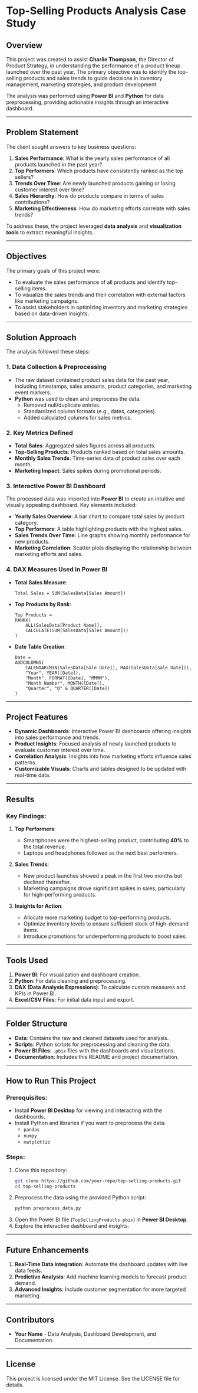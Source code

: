 
# **Top-Selling Products Analysis Case Study**

## **Overview**
This project was created to assist **Charlie Thompson**, the Director of Product Strategy, in understanding the performance of a product lineup launched over the past year. The primary objective was to identify the top-selling products and sales trends to guide decisions in inventory management, marketing strategies, and product development.

The analysis was performed using **Power BI** and **Python** for data preprocessing, providing actionable insights through an interactive dashboard.

---

## **Problem Statement**
The client sought answers to key business questions:
1. **Sales Performance**: What is the yearly sales performance of all products launched in the past year?
2. **Top Performers**: Which products have consistently ranked as the top sellers?
3. **Trends Over Time**: Are newly launched products gaining or losing customer interest over time?
4. **Sales Hierarchy**: How do products compare in terms of sales contributions?
5. **Marketing Effectiveness**: How do marketing efforts correlate with sales trends?

To address these, the project leveraged **data analysis** and **visualization tools** to extract meaningful insights.

---

## **Objectives**
The primary goals of this project were:
- To evaluate the sales performance of all products and identify top-selling items.
- To visualize the sales trends and their correlation with external factors like marketing campaigns.
- To assist stakeholders in optimizing inventory and marketing strategies based on data-driven insights.

---

## **Solution Approach**
The analysis followed these steps:

### **1. Data Collection & Preprocessing**
- The raw dataset contained product sales data for the past year, including timestamps, sales amounts, product categories, and marketing event markers.
- **Python** was used to clean and preprocess the data:
  - Removed null/duplicate entries.
  - Standardized column formats (e.g., dates, categories).
  - Added calculated columns for sales metrics.

### **2. Key Metrics Defined**
- **Total Sales**: Aggregated sales figures across all products.
- **Top-Selling Products**: Products ranked based on total sales amounts.
- **Monthly Sales Trends**: Time-series data of product sales over each month.
- **Marketing Impact**: Sales spikes during promotional periods.

### **3. Interactive Power BI Dashboard**
The processed data was imported into **Power BI** to create an intuitive and visually appealing dashboard. Key elements included:
- **Yearly Sales Overview**: A bar chart to compare total sales by product category.
- **Top Performers**: A table highlighting products with the highest sales.
- **Sales Trends Over Time**: Line graphs showing monthly performance for new products.
- **Marketing Correlation**: Scatter plots displaying the relationship between marketing efforts and sales.

### **4. DAX Measures Used in Power BI**
- **Total Sales Measure**:  
  ```DAX
  Total Sales = SUM(SalesData[Sales Amount])
  ```

- **Top Products by Rank**:  
  ```DAX
  Top Products = 
  RANKX(
      ALL(SalesData[Product Name]), 
      CALCULATE(SUM(SalesData[Sales Amount]))
  )
  ```

- **Date Table Creation**:  
  ```DAX
  Date = 
  ADDCOLUMNS(
      CALENDAR(MIN(SalesData[Sale Date]), MAX(SalesData[Sale Date])),
      "Year", YEAR([Date]),
      "Month", FORMAT([Date], "MMMM"),
      "Month Number", MONTH([Date]),
      "Quarter", "Q" & QUARTER([Date])
  )
  ```

---

## **Project Features**
- **Dynamic Dashboards**: Interactive Power BI dashboards offering insights into sales performance and trends.
- **Product Insights**: Focused analysis of newly launched products to evaluate customer interest over time.
- **Correlation Analysis**: Insights into how marketing efforts influence sales patterns.
- **Customizable Visuals**: Charts and tables designed to be updated with real-time data.

---

## **Results**
### Key Findings:
1. **Top Performers**:  
   - Smartphones were the highest-selling product, contributing **40%** to the total revenue.
   - Laptops and headphones followed as the next best performers.

2. **Sales Trends**:  
   - New product launches showed a peak in the first two months but declined thereafter.
   - Marketing campaigns drove significant spikes in sales, particularly for high-performing products.

3. **Insights for Action**:
   - Allocate more marketing budget to top-performing products.
   - Optimize inventory levels to ensure sufficient stock of high-demand items.
   - Introduce promotions for underperforming products to boost sales.

---

## **Tools Used**
1. **Power BI**: For visualization and dashboard creation.
2. **Python**: For data cleaning and preprocessing.
3. **DAX (Data Analysis Expressions)**: To calculate custom measures and KPIs in Power BI.
4. **Excel/CSV Files**: For initial data input and export.

---

## **Folder Structure**
- **Data**: Contains the raw and cleaned datasets used for analysis.
- **Scripts**: Python scripts for preprocessing and cleaning the data.
- **Power BI Files**: `.pbix` files with the dashboards and visualizations.
- **Documentation**: Includes this README and project documentation.

---

## **How to Run This Project**
### Prerequisites:
- Install **Power BI Desktop** for viewing and interacting with the dashboards.
- Install Python and libraries if you want to preprocess the data:
  - `pandas`
  - `numpy`
  - `matplotlib`

### Steps:
1. Clone this repository:
   ```bash
   git clone https://github.com/your-repo/top-selling-products.git
   cd top-selling-products
   ```
2. Preprocess the data using the provided Python script:
   ```bash
   python preprocess_data.py
   ```
3. Open the Power BI file (`TopSellingProducts.pbix`) in **Power BI Desktop**.
4. Explore the interactive dashboard and insights.

---

## **Future Enhancements**
1. **Real-Time Data Integration**: Automate the dashboard updates with live data feeds.
2. **Predictive Analysis**: Add machine learning models to forecast product demand.
3. **Advanced Insights**: Include customer segmentation for more targeted marketing.

---

## **Contributors**
- **Your Name** - Data Analysis, Dashboard Development, and Documentation.

---

## **License**
This project is licensed under the MIT License. See the LICENSE file for details.
